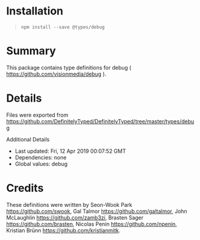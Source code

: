 # Installation
> `npm install --save @types/debug`

# Summary
This package contains type definitions for debug ( https://github.com/visionmedia/debug ).

# Details
Files were exported from https://github.com/DefinitelyTyped/DefinitelyTyped/tree/master/types/debug

Additional Details
 * Last updated: Fri, 12 Apr 2019 00:07:52 GMT
 * Dependencies: none
 * Global values: debug

# Credits
These definitions were written by Seon-Wook Park <https://github.com/swook>, Gal Talmor <https://github.com/galtalmor>, John McLaughlin <https://github.com/zamb3zi>, Brasten Sager <https://github.com/brasten>, Nicolas Penin <https://github.com/npenin>, Kristian Brünn <https://github.com/kristianmitk>.
